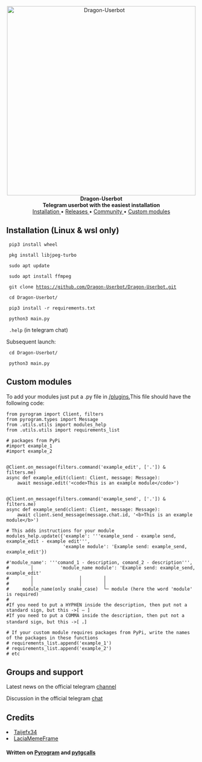 <p align="center">
        <img src="https://telegra.ph/file/97ba4adfdf5ac59a213d9.png" width="500" alt="Dragon-Userbot">
    </a>
    <br>
    <b>Dragon-Userbot</b>
    <br>
    <b>Telegram userbot with the easiest installation</b>
    <br>
    <a href='https://github.com/JoHn-111/Dragon-Userbot/tree/master#installation-not-the-final-version'>
        Installation
    </a>
    •
    <a href="https://github.com/JoHn-111/Dragon-Userbot/releases">
        Releases
    </a>
    •
    <a href="https://t.me/Dragon_Userbot_chat">
        Community
    </a>
    •
    <a href='https://github.com/JoHn-111/Dragon-Userbot/tree/master#custom-modules'>
        Custom modules
    </a>
</p>



<h2>Installation (Linux & wsl only)</h2>

<code>  pip3 install wheel</code>

<code>  pkg install libjpeg-turbo</code>

<code> sudo apt update</code>

<code>  sudo apt install ffmpeg</code>

<code>  git clone https://github.com/Dragon-Userbot/Dragon-Userbot.git</code>

<code>  cd Dragon-Userbot/</code>

<code>  pip3 install -r requirements.txt</code>

<code>  python3 main.py</code>

<code>  .help</code> (in telegram chat)

Subsequent launch:

<code>  cd Dragon-Userbot/</code>

<code>  python3 main.py</code>


<h2>Custom modules</h2>



To add your modules just put a .py file in  <a href='https://github.com/JoHn-111/Userbot/tree/master/plugins'>/plugins.</a>This file should have the following code:


```python3
from pyrogram import Client, filters
from pyrogram.types import Message
from .utils.utils import modules_help
from .utils.utils import requirements_list

# packages from PyPi
#import example_1
#import example_2


@Client.on_message(filters.command('example_edit', ['.']) & filters.me)
async def example_edit(client: Client, message: Message):
    await message.edit('<code>This is an example module</code>')


@Client.on_message(filters.command('example_send', ['.']) & filters.me)
async def example_send(client: Client, message: Message):
    await client.send_message(message.chat.id, '<b>This is an example module</b>')

# This adds instructions for your module
modules_help.update({'example': '''example_send - example send, example_edit - example edit''',
                     'example module': 'Example send: example_send, example_edit'})

#'module_name': '''comand_1 - description, comand_2 - description''',
#        │          'module_name module': 'Example send: example_send, example_edit'
#        │                 │        │
#        │                 │        │
#     module_name(only snake_case)  └─ module (here the word 'module' is required)
#
#If you need to put a HYPHEN inside the description, then put not a standard sign, but this ->[ – ]
#If you need to put a COMMA inside the description, then put not a standard sign, but this ->[ ，]

# If your custom module requires packages from PyPi, write the names of the packages in these functions
# requirements_list.append('example_1')
# requirements_list.append('example_2')
# etc
```
<h2>Groups and support</h2>
<p>Latest news on the official telegram <a href='https://t.me/Dragon_Userbot'>channel</a></p>

<p>Discussion in the official telegram <a href='https://t.me/Dragon_Userbot_chat'>chat</a></p>

<h2>Credits</h2>
<nav>
<li><a href='https://github.com/Taijefx34'>Taijefx34</a></li>
<li><a href='https://github.com/LaciaMemeFrame'>LaciaMemeFrame</a></li>
</nav>
<h4>Written on <a href='https://github.com/pyrogram/pyrogram'>Pyrogram</a> and <a href='https://github.com/MarshalX/tgcalls/tree/main/pytgcalls'>pytgcalls</a></h4>
